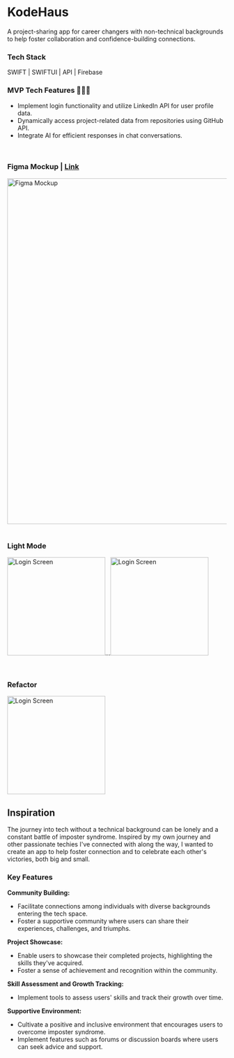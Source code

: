 # KodeHaus 
A project-sharing app for career changers with non-technical backgrounds to help foster collaboration and confidence-building connections. 

### Tech Stack
SWIFT | SWIFTUI | API | Firebase

### MVP Tech Features 🚧🚧🚧
* Implement login functionality and utilize LinkedIn API for user profile data.
* Dynamically access project-related data from repositories using GitHub API.
* Integrate AI for efficient responses in chat conversations.

<br>

### Figma Mockup  | <a href ="https://www.figma.com/file/FHyypYlfzNHzps1uh2gaYl/KodeHaus?type=design&node-id=0-1&mode=design">Link </a>
<img width="792" alt="Figma Mockup" src="https://github.com/dianatduong/KodeHaus/assets/14034457/97776b57-a32d-41e9-a1ee-26921e4ea816">

<br>
<br>

### Light Mode
<img alt="Login Screen" src="https://github.com/dianatduong/KodeHaus/assets/14034457/7c5965af-f38b-4d97-a0dc-b1c9376d9ccb" width="225">...<img alt="Login Screen" src="https://github.com/dianatduong/KodeHaus/assets/14034457/534289e4-8b97-487a-a662-58c9a53cd52c" width="225">

<br>

### Refactor
<img alt="Login Screen" src="https://github.com/dianatduong/KodeHaus/assets/14034457/7b401fc3-3dd7-49f0-8bd1-8a9cfe4981cf" width="225">

## Inspiration
The journey into tech without a technical background can be lonely and a constant battle of imposter syndrome. Inspired by my own journey and other passionate techies I've connected with along the way, I wanted to create an app to help foster connection and to celebrate each other's victories, both big and small.

### Key Features
**Community Building:**
* Facilitate connections among individuals with diverse backgrounds entering the tech space.
* Foster a supportive community where users can share their experiences, challenges, and triumphs.

**Project Showcase:**
* Enable users to showcase their completed projects, highlighting the skills they've acquired.
* Foster a sense of achievement and recognition within the community.

**Skill Assessment and Growth Tracking:**
* Implement tools to assess users' skills and track their growth over time.

**Supportive Environment:**
* Cultivate a positive and inclusive environment that encourages users to overcome imposter syndrome.
* Implement features such as forums or discussion boards where users can seek advice and support.


